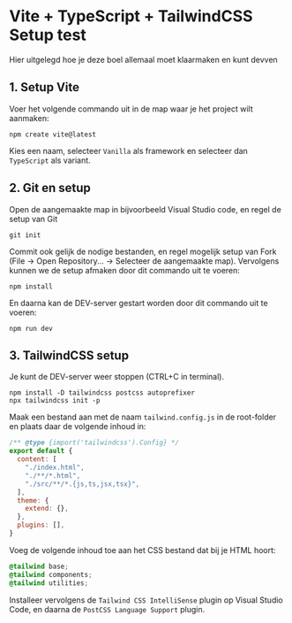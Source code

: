 # Vite + TypeScript + TailwindCSS Setup test
Hier uitgelegd hoe je deze boel allemaal moet klaarmaken en kunt devven

## 1. Setup Vite
Voer het volgende commando uit in de map waar je het project wilt aanmaken:

```
npm create vite@latest
```

Kies een naam, selecteer `Vanilla` als framework en selecteer dan `TypeScript` als variant.

## 2. Git en setup
Open de aangemaakte map in bijvoorbeeld Visual Studio code, en regel de setup van Git

```
git init
```

Commit ook gelijk de nodige bestanden, en regel mogelijk setup van Fork (File -> Open Repository... -> Selecteer de aangemaakte map). Vervolgens kunnen we de setup afmaken door dit commando uit te voeren:

```
npm install
```

En daarna kan de DEV-server gestart worden door dit commando uit te voeren:

```
npm run dev
```

## 3. TailwindCSS setup
Je kunt de DEV-server weer stoppen (CTRL+C in terminal). 

```
npm install -D tailwindcss postcss autoprefixer
npx tailwindcss init -p
```

Maak een bestand aan met de naam `tailwind.config.js` in de root-folder en plaats daar de volgende inhoud in:

```js
/** @type {import('tailwindcss').Config} */
export default {
  content: [
    "./index.html",
    "./**/*.html",
    "./src/**/*.{js,ts,jsx,tsx}",
  ],
  theme: {
    extend: {},
  },
  plugins: [],
}
```

Voeg de volgende inhoud toe aan het CSS bestand dat bij je HTML hoort:

```css
@tailwind base;
@tailwind components;
@tailwind utilities;
```

Installeer vervolgens de `Tailwind CSS IntelliSense` plugin op Visual Studio Code, en daarna de `PostCSS Language Support` plugin.
